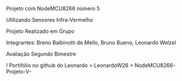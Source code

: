 Projeto com NodeMCU8266 número 5 

Utilizando Sensores Infra-Vermelho 

Projeto Realizado em Grupo

Integrantes: Breno Balbinotti de Mello, Bruno Bueno, Leonardo Welzel

Avaliação Segundo Bimestre

!
Portifólio no github do Leonardo > LeonardoW26 > NodeMCU8266-Projeto-V-